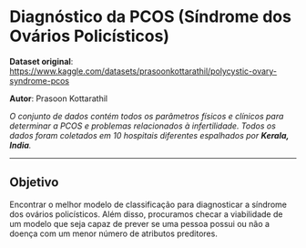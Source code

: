 # Diagnóstico da PCOS (Síndrome dos Ovários Policísticos)

**Dataset original**: https://www.kaggle.com/datasets/prasoonkottarathil/polycystic-ovary-syndrome-pcos

**Autor**: Prasoon Kottarathil

*O conjunto de dados contém todos os parâmetros físicos e clínicos para determinar a PCOS e problemas relacionados à infertilidade. 
Todos os dados foram coletados em 10 hospitais diferentes espalhados por **Kerala, India**.*
<hr/>

## Objetivo
Encontrar o melhor modelo de classificação para diagnosticar a síndrome dos ovários policísticos. Além disso, procuramos checar a viabilidade
de um modelo que seja capaz de prever se uma pessoa possui ou não a doença com um menor número de atributos preditores.
